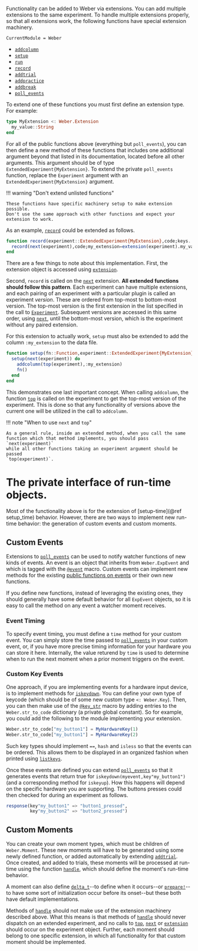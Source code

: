 Functionality can be added to Weber via extensions. You can add multiple extensions to the same experiment. To handle multiple extensions properly, so that all extensions work, the following functions have special extension machinery.

```@meta
CurrentModule = Weber
```

* [`addcolumn`](@ref)
* [`setup`](@ref)
* [`run`](@ref)
* [`record`](@ref)
* [`addtrial`](@ref)
* [`addpractice`](@ref)
* [`addbreak`](@ref)
* [`poll_events`](@ref)

To extend one of these functions you must first define an extension type. For example:

```julia
type MyExtension <: Weber.Extension
  my_value::String
end
```

For all of the public functions above (everything but `poll_events`), you can
then define a new method of these functions that includes one additional
argument beyond that listed in its documentation, located before all other
arguments. This argument should be of type `ExtendedExperiment{MyExtension}`. To
extend the private `poll_events` function, replace the `Experiment` argument
with an `ExtendedExperiment{MyExtension}` argument.

!!! warning "Don't extend unlisted functions"

    These functions have specific machinery setup to make extension possible.
    Don't use the same approach with other functions and expect your extension to work.

As an example, [`record`](@ref) could be extended as follows.

```julia
function record(experiment::ExtendedExperiment{MyExtension},code;keys...)
  record(next(experiment),code;my_extension=extension(experiment).my_value,keys...)
end
```

There are a few things to note about this implementation. First, 
the extension object is accessed using [`extension`](@ref).

Second, `record` is called on the [`next`](@ref) extension.  **All extended
functions should follow this pattern**. Each experiment can have multiple
extensions, and each pairing of an experiment with a particular plugin is called
an experiment *version*. These are ordered from top-most to bottom-most
version. The top-most version is the first extension in the list specified in
the call to [`Experiment`](@ref). Subsequent versions are accessed in this same
order, using [`next`](@ref), until the bottom-most version, which is the
experiment without any paired extension. 

For this extension to actually work, `setup` must also be extended to add the
column `:my_extension` to the data file.

```julia
function setup(fn::Function,experiment::ExtendedExperiment{MyExtension})
  setup(next(experiment)) do
    addcolumn(top(experiment),:my_extension)
    fn()
  end
end
```

This demonstrates one last important concept. When calling `addcolumn`, the
function [`top`](@ref) is called on the experiment to get the top-most version of the
experiment. This is done so that any functionality of versions above the current one will be
utilized in the call to `addcolumn`.

!!! note "When to use `next` and `top`"

    As a general rule, inside an extended method, when you call the same
    function which that method implements, you should pass `next(experiment)`
    while all other functions taking an experiment argument should be passed
    `top(experiment)`.

# The private interface of run-time objects.

Most of the functionality above is for the extension of [setup-time](@ref
setup_time) behavior. However, there are two ways to implement new run-time
behavior: the generation of custom events and custom moments.

## Custom Events

Extensions to [`poll_events`](@ref) can be used to notify watcher functions
of new kinds of events. An event is an object that inherits from `Weber.ExpEvent`
and which is tagged with the [`@event`](@ref) macro. Custom events can implement
new methods for the existing [public functions on events](event.md) or their own
new functions.

If you define new functions, instead of leveraging the existing ones,
they should generally have some default behavior for all `ExpEvent` objects, so
it is easy to call the method on any event a watcher moment receives.

### Event Timing

To specify event timing, you must define a `time` method for your custom event.
You can simply store the time passed to [`poll_events`](@ref) in your custom
event, or, if you have more precise timing information for your hardware you can
store it here. Internally, the value returend by `time` is used to determine
when to run the next moment when a prior moment triggers on the event.

### Custom Key Events

One approach, if you are implementing events for a hardware input device, is to
implement methods for [`iskeydown`](@ref). You can define your own type
of keycode (which should be of some new custom type `<: Weber.Key`). Then, you can
then make use of the [`@key_str`](@ref) macro by adding entries to the
`Weber.str_to_code` dictionary (a private global constant). So for example, you
could add the following to the module implementing your extension.

```julia
Weber.str_to_code["my_button1"] = MyHardwareKey(1)
Weber.str_to_code["my_button1"] = MyHardwareKey(2)
```

Such key types should implement `==`, `hash` and `isless` so that the events can
be ordered. This allows them to be displayed in an organized fashion when
printed using [`listkeys`](@ref).

Once these events are defined you can extend [`poll_events`](@ref) so that it
generates events that return true for `iskeydown(myevent,key"my_button1")` (and
a corresponding method for `iskeyup`). How this happens will depend on the
specific hardware you are supporting. The buttons presses could then checked for
during an experiment as follows.

```julia
response(key"my_button1" => "button1_pressed",
         key"my_button2" => "button2_pressed")
```

## Custom Moments

You can create your own moment types, which must be children of
`Weber.Moment`. These new moments will have to be generated using some newly
defined function, or added automatically by extending [`addtrial`](@ref). Once
created, and added to trials, these moments will be processed at run-time using
the function [`handle`](@ref), which should define the moment's run-time
behavior.

A moment can also define [`delta_t`](@ref)--to define when it occurs--or
[`prepare!`](@ref)--to have some sort of initialization occur before its
onset--but these both have default implementations.

Methods of [`handle`](@ref) should not make use of the extension machinery
described above. What this means is that methods of [`handle`](@ref) should
never dispatch on an extended experiment, and no calls to [`top`](@ref),
[`next`](@ref) or [`extension`](@ref) should occur on the experiment
object. Further, each moment should belong to one specific extension, in which
all functionality for that custom moment should be implemented.

